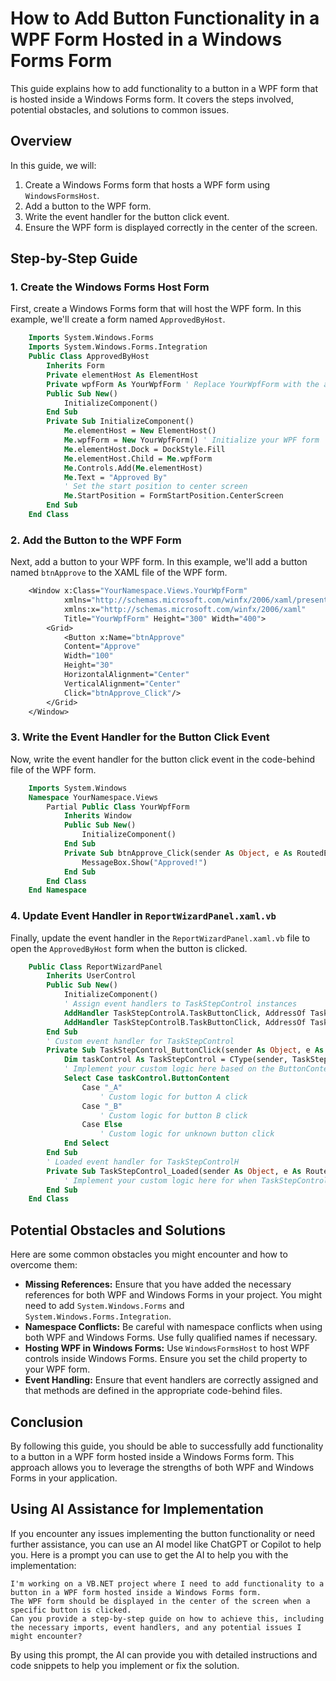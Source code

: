How to Add Button Functionality in a WPF Form Hosted in a Windows Forms Form
============================================================================

This guide explains how to add functionality to a button in a WPF form that is hosted inside a Windows Forms form. It covers the steps involved, potential obstacles, and solutions to common issues.

Overview
--------

In this guide, we will:

1.  Create a Windows Forms form that hosts a WPF form using `WindowsFormsHost`.
2.  Add a button to the WPF form.
3.  Write the event handler for the button click event.
4.  Ensure the WPF form is displayed correctly in the center of the screen.

Step-by-Step Guide
------------------

### 1\. Create the Windows Forms Host Form

First, create a Windows Forms form that will host the WPF form. In this example, we'll create a form named `ApprovedByHost`.

```vb
    Imports System.Windows.Forms
    Imports System.Windows.Forms.Integration
    Public Class ApprovedByHost
        Inherits Form
        Private elementHost As ElementHost
        Private wpfForm As YourWpfForm ' Replace YourWpfForm with the actual WPF form class
        Public Sub New()
            InitializeComponent()
        End Sub
        Private Sub InitializeComponent()
            Me.elementHost = New ElementHost()
            Me.wpfForm = New YourWpfForm() ' Initialize your WPF form
            Me.elementHost.Dock = DockStyle.Fill
            Me.elementHost.Child = Me.wpfForm
            Me.Controls.Add(Me.elementHost)
            Me.Text = "Approved By"
            ' Set the start position to center screen
            Me.StartPosition = FormStartPosition.CenterScreen
        End Sub
    End Class
```

### 2\. Add the Button to the WPF Form

Next, add a button to your WPF form. In this example, we'll add a button named `btnApprove` to the XAML file of the WPF form.

```vb
    <Window x:Class="YourNamespace.Views.YourWpfForm"
            xmlns="http://schemas.microsoft.com/winfx/2006/xaml/presentation"
            xmlns:x="http://schemas.microsoft.com/winfx/2006/xaml"
            Title="YourWpfForm" Height="300" Width="400">
        <Grid>
            <Button x:Name="btnApprove"
            Content="Approve"
            Width="100"
            Height="30"
            HorizontalAlignment="Center"
            VerticalAlignment="Center"
            Click="btnApprove_Click"/>
        </Grid>
    </Window>
```

### 3\. Write the Event Handler for the Button Click Event

Now, write the event handler for the button click event in the code-behind file of the WPF form.

```vb
    Imports System.Windows
    Namespace YourNamespace.Views
        Partial Public Class YourWpfForm
            Inherits Window
            Public Sub New()
                InitializeComponent()
            End Sub
            Private Sub btnApprove_Click(sender As Object, e As RoutedEventArgs)
                MessageBox.Show("Approved!")
            End Sub
        End Class
    End Namespace
```

### 4\. Update Event Handler in `ReportWizardPanel.xaml.vb`

Finally, update the event handler in the `ReportWizardPanel.xaml.vb` file to open the `ApprovedByHost` form when the button is clicked.

```vb
    Public Class ReportWizardPanel
        Inherits UserControl
        Public Sub New()
            InitializeComponent()
            ' Assign event handlers to TaskStepControl instances
            AddHandler TaskStepControlA.TaskButtonClick, AddressOf TaskStepControl_ButtonClick
            AddHandler TaskStepControlB.TaskButtonClick, AddressOf TaskStepControl_ButtonClick
        End Sub
        ' Custom event handler for TaskStepControl
        Private Sub TaskStepControl_ButtonClick(sender As Object, e As RoutedEventArgs)
            Dim taskControl As TaskStepControl = CType(sender, TaskStepControl)
            ' Implement your custom logic here based on the ButtonContent
            Select Case taskControl.ButtonContent
                Case "_A"
                    ' Custom logic for button A click
                Case "_B"
                    ' Custom logic for button B click
                Case Else
                    ' Custom logic for unknown button click
            End Select
        End Sub
        ' Loaded event handler for TaskStepControlH
        Private Sub TaskStepControl_Loaded(sender As Object, e As RoutedEventArgs)
            ' Implement your custom logic here for when TaskStepControlH is loaded
        End Sub
    End Class
```

Potential Obstacles and Solutions
---------------------------------

Here are some common obstacles you might encounter and how to overcome them:

*   **Missing References:** Ensure that you have added the necessary references for both WPF and Windows Forms in your project. You might need to add `System.Windows.Forms` and `System.Windows.Forms.Integration`.
*   **Namespace Conflicts:** Be careful with namespace conflicts when using both WPF and Windows Forms. Use fully qualified names if necessary.
*   **Hosting WPF in Windows Forms:** Use `WindowsFormsHost` to host WPF controls inside Windows Forms. Ensure you set the child property to your WPF form.
*   **Event Handling:** Ensure that event handlers are correctly assigned and that methods are defined in the appropriate code-behind files.

Conclusion
----------

By following this guide, you should be able to successfully add functionality to a button in a WPF form hosted inside a Windows Forms form. This approach allows you to leverage the strengths of both WPF and Windows Forms in your application.

Using AI Assistance for Implementation
--------------------------------------

If you encounter any issues implementing the button functionality or need further assistance, you can use an AI model like ChatGPT or Copilot to help you. Here is a prompt you can use to get the AI to help you with the implementation:

    I'm working on a VB.NET project where I need to add functionality to a button in a WPF form hosted inside a Windows Forms form.
    The WPF form should be displayed in the center of the screen when a specific button is clicked.
    Can you provide a step-by-step guide on how to achieve this, including the necessary imports, event handlers, and any potential issues I might encounter?

By using this prompt, the AI can provide you with detailed instructions and code snippets to help you implement or fix the solution.

<!-- @nested-tags:wpf-user-control -->